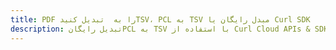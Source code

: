 ---title: PDF را به  تبدیل کنیدTSV، PCL به TSV مبدل رایگان یا Curl SDKdescription: تبدیل رایگانPCL به TSV با استفاده از Curl Cloud APIs & SDK همچنین اسناد PDF را در Cloud ایجاد، ویرایش و رندر کنید.---